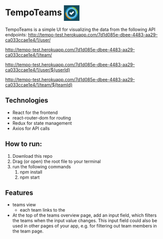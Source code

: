 TempoTeams <img src="https://github.com/zkevinbai/Challenge-TempoTeams/blob/master/public/favicon.png" alt="Aurelian Logo" align="center" height="50px" />
======
TempoTeams is a simple UI for visualizing the data from the following API endpoints:
http://tempo-test.herokuapp.com/7d1d085e-dbee-4483-aa29-ca033ccae1e4/1/user/

http://tempo-test.herokuapp.com/7d1d085e-dbee-4483-aa29-ca033ccae1e4/1/team/

http://tempo-test.herokuapp.com/7d1d085e-dbee-4483-aa29-ca033ccae1e4/1/user/${userId}

http://tempo-test.herokuapp.com/7d1d085e-dbee-4483-aa29-ca033ccae1e4/1/team/${teamId}

Technologies
---
* React for the frontend
* react-router-dom for routing
* Redux for state management 
* Axios for API calls

How to run:
---
1. Download this repo
2. Drag (or open) the root file to your terminal
3. run the following commands
   1. npm install
   2. npm start

Features
---
* teams view
  * each team links to the 
* At the top of the teams overview page, add an input field, which filters the teams when the input value changes. This input field could also be used in other pages of your app, e.g. for filtering out team members in the team page.


